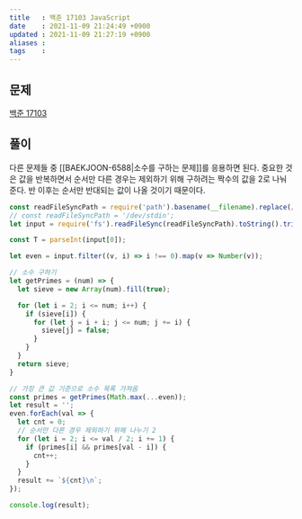 ```yaml
---
title   : 백준 17103 JavaScript 
date    : 2021-11-09 21:24:49 +0900
updated : 2021-11-09 21:27:19 +0900
aliases : 
tags    : 
---
```

## 문제
[백준 17103]((https://www.acmicpc.net/problem/17103))

## 풀이
다른 문제들 중 [[BAEKJOON-6588|소수를 구하는 문제]]를 응용하면 된다. 중요한 것은 값을 반복하면서 순서만 다른 경우는 제외하기 위해 구하려는 짝수의 값을 2로 나눠준다. 반 이후는 순서만 반대되는 값이 나올 것이기 때문이다.  
```javascript
const readFileSyncPath = require('path').basename(__filename).replace(/js$/, 'txt');
// const readFileSyncPath = '/dev/stdin';
let input = require('fs').readFileSync(readFileSyncPath).toString().trim().split("\n");

const T = parseInt(input[0]);

let even = input.filter((v, i) => i !== 0).map(v => Number(v));

// 소수 구하기  
let getPrimes = (num) => {
  let sieve = new Array(num).fill(true);

  for (let i = 2; i <= num; i++) {
    if (sieve[i]) {
      for (let j = i + i; j <= num; j += i) {
        sieve[j] = false;
      }
    }
  }
  return sieve;
}

// 가장 큰 값 기준으로 소수 목록 가져옴 
const primes = getPrimes(Math.max(...even));
let result = '';
even.forEach(val => {
  let cnt = 0;
  // 순서만 다른 경우 제외하기 위해 나누기 2 
  for (let i = 2; i <= val / 2; i += 1) {
    if (primes[i] && primes[val - i]) {
      cnt++;
    }
  }
  result += `${cnt}\n`;
});

console.log(result);
```
